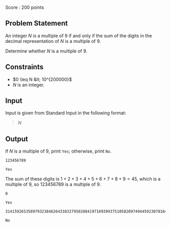 Score : $200$ points

## Problem Statement

An integer $N$ is a multiple of $9$ if and only if the sum of the digits in the decimal representation of $N$ is a multiple of $9$.

Determine whether $N$ is a multiple of $9$.

## Constraints

- $0 \leq N &lt; 10^{200000}$
- $N$ is an integer.

## Input

Input is given from Standard Input in the following format:

> $N$

## Output

If $N$ is a multiple of $9$, print `Yes`; otherwise, print `No`.

```input1
123456789
```

```output1
Yes
```

The sum of these digits is $1+2+3+4+5+6+7+8+9=45$, which is a multiple of $9$, so $123456789$ is a multiple of $9$.

```input2
0
```

```output2
Yes
```

```input3
31415926535897932384626433832795028841971693993751058209749445923078164062862089986280
```

```output3
No
```